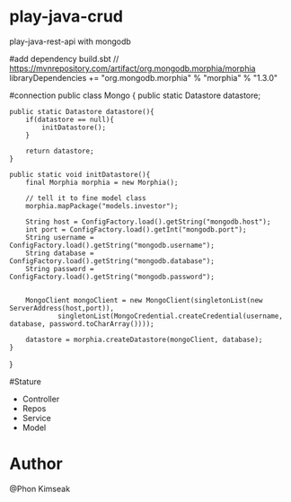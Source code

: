 # play-java-crud
play-java-rest-api with mongodb

 #add dependency
build.sbt
// https://mvnrepository.com/artifact/org.mongodb.morphia/morphia
libraryDependencies += "org.mongodb.morphia" % "morphia" % "1.3.0"

#connection
public class Mongo {
    public static Datastore datastore;

    public static Datastore datastore(){
        if(datastore == null){
            initDatastore();
        }

        return datastore;
    }

    public static void initDatastore(){
        final Morphia morphia = new Morphia();

        // tell it to fine model class
        morphia.mapPackage("models.investor");

        String host = ConfigFactory.load().getString("mongodb.host");
        int port = ConfigFactory.load().getInt("mongodb.port");
        String username = ConfigFactory.load().getString("mongodb.username");
        String database = ConfigFactory.load().getString("mongodb.database");
        String password = ConfigFactory.load().getString("mongodb.password");


        MongoClient mongoClient = new MongoClient(singletonList(new ServerAddress(host,port)),
                singletonList(MongoCredential.createCredential(username, database, password.toCharArray())));

        datastore = morphia.createDatastore(mongoClient, database);
    }
}

#Stature
- Controller
- Repos
- Service
- Model

# Author
@Phon Kimseak




